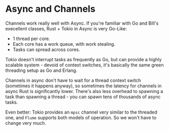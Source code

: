 # Async and Channels

Channels work really well with Async. If you're familiar with Go and Bill's execellent classes, Rust + Tokio in Async is very Go-Like:

* 1 thread per core.
* Each core has a work queue, with work stealing.
* Tasks can spread across cores.

Tokio doesn't interrupt tasks as frequently as Go, but can provide a highly scalable system - devoid of context switches, it's basically the same green threading setup as Go and Erlang.

Channels in async don't have to wait for a thread context switch (sometimes it happens anyway), so sometimes the latency for channels in async Rust is significantly lower. There's also less overhead to spawning a task than spawning a thread - you can spawn tens of thousands of async tasks.

Even better: Tokio provides an `mpsc` channel very similar to the threaded one, and `Flume` supports both models of operation. So we won't have to change very much.
